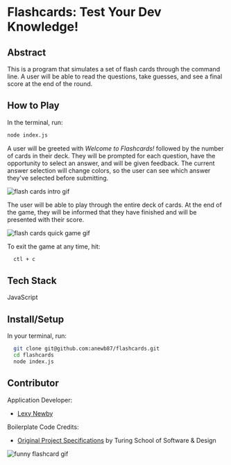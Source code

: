 # Flashcards: Test Your Dev Knowledge!

## Abstract

This is a program that simulates a set of flash cards through the command line. A user will be able to read the questions, take guesses, and see a final score at the end of the round.

## How to Play

In the terminal, run:

```bash
node index.js
```

A user will be greeted with *Welcome to Flashcards!* followed by the number of cards in their deck. They will be prompted for each question, have the opportunity to select an answer, and will be given feedback. The current answer selection will change colors, so the user can see which answer they've selected before submitting.

![flash cards intro gif](https://media.giphy.com/media/3ARIZYPhMMJldjhM7M/giphy.gif)

The user will be able to play through the entire deck of cards. At the end of the game, they will be informed that they have finished and will be presented with their score.

![flash cards quick game gif](https://media.giphy.com/media/JL6db2G7HSJf2JHuG4/giphy.gif)

To exit the game at any time, hit:

```bash
  ctl + c
```

## Tech Stack

JavaScript

## Install/Setup

In your terminal, run:

```bash
  git clone git@github.com:anewb87/flashcards.git
  cd flashcards
  node index.js
```

## Contributor

Application Developer:  
- [Lexy Newby](https://github.com/anewb87)

Boilerplate Code Credits:
- [Original Project Specifications](https://frontend.turing.edu/projects/flash-cards.html) by Turing School of Software & Design

![funny flashcard gif](http://25.media.tumblr.com/tumblr_m0dyhaGQV41r9x0sdo1_500.gif)
